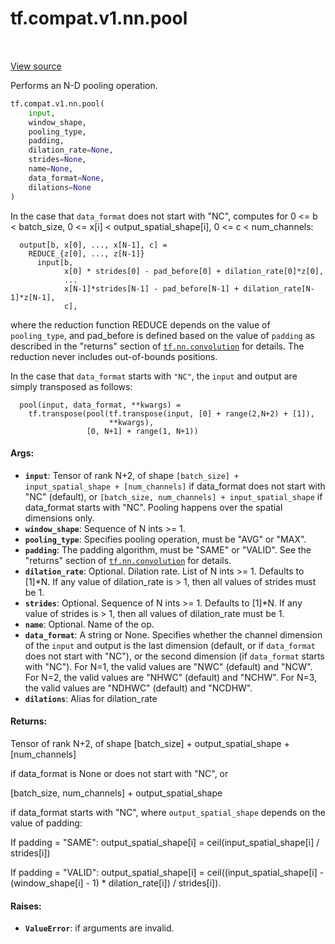 <div itemscope itemtype="http://developers.google.com/ReferenceObject">
<meta itemprop="name" content="tf.compat.v1.nn.pool" />
<meta itemprop="path" content="Stable" />
</div>

# tf.compat.v1.nn.pool

<!-- Insert buttons -->

<table class="tfo-notebook-buttons tfo-api" align="left">
</table>

<a target="_blank" href="/code/stable/tensorflow/python/ops/nn_ops.py">View source</a>



<!-- Start diff -->
Performs an N-D pooling operation.

``` python
tf.compat.v1.nn.pool(
    input,
    window_shape,
    pooling_type,
    padding,
    dilation_rate=None,
    strides=None,
    name=None,
    data_format=None,
    dilations=None
)
```



<!-- Placeholder for "Used in" -->

In the case that `data_format` does not start with "NC", computes for
    0 <= b < batch_size,
    0 <= x[i] < output_spatial_shape[i],
    0 <= c < num_channels:

```
  output[b, x[0], ..., x[N-1], c] =
    REDUCE_{z[0], ..., z[N-1]}
      input[b,
            x[0] * strides[0] - pad_before[0] + dilation_rate[0]*z[0],
            ...
            x[N-1]*strides[N-1] - pad_before[N-1] + dilation_rate[N-1]*z[N-1],
            c],
```

where the reduction function REDUCE depends on the value of `pooling_type`,
and pad_before is defined based on the value of `padding` as described in
the "returns" section of <a href="../../../../tf/nn/convolution.md"><code>tf.nn.convolution</code></a> for details.
The reduction never includes out-of-bounds positions.

In the case that `data_format` starts with `"NC"`, the `input` and output are
simply transposed as follows:

```
  pool(input, data_format, **kwargs) =
    tf.transpose(pool(tf.transpose(input, [0] + range(2,N+2) + [1]),
                      **kwargs),
                 [0, N+1] + range(1, N+1))
```

#### Args:


* <b>`input`</b>: Tensor of rank N+2, of shape
  `[batch_size] + input_spatial_shape + [num_channels]` if data_format does
  not start with "NC" (default), or
  `[batch_size, num_channels] + input_spatial_shape` if data_format starts
  with "NC".  Pooling happens over the spatial dimensions only.
* <b>`window_shape`</b>: Sequence of N ints >= 1.
* <b>`pooling_type`</b>: Specifies pooling operation, must be "AVG" or "MAX".
* <b>`padding`</b>: The padding algorithm, must be "SAME" or "VALID".
  See the "returns" section of <a href="../../../../tf/nn/convolution.md"><code>tf.nn.convolution</code></a> for details.
* <b>`dilation_rate`</b>: Optional.  Dilation rate.  List of N ints >= 1.
  Defaults to [1]*N.  If any value of dilation_rate is > 1, then all values
  of strides must be 1.
* <b>`strides`</b>: Optional.  Sequence of N ints >= 1.  Defaults to [1]*N.
  If any value of strides is > 1, then all values of dilation_rate must be
  1.
* <b>`name`</b>: Optional. Name of the op.
* <b>`data_format`</b>: A string or None.  Specifies whether the channel dimension of
  the `input` and output is the last dimension (default, or if `data_format`
  does not start with "NC"), or the second dimension (if `data_format`
  starts with "NC").  For N=1, the valid values are "NWC" (default) and
  "NCW".  For N=2, the valid values are "NHWC" (default) and "NCHW".
  For N=3, the valid values are "NDHWC" (default) and "NCDHW".
* <b>`dilations`</b>: Alias for dilation_rate


#### Returns:

Tensor of rank N+2, of shape
  [batch_size] + output_spatial_shape + [num_channels]

if data_format is None or does not start with "NC", or

  [batch_size, num_channels] + output_spatial_shape

if data_format starts with "NC",
where `output_spatial_shape` depends on the value of padding:

If padding = "SAME":
  output_spatial_shape[i] = ceil(input_spatial_shape[i] / strides[i])

If padding = "VALID":
  output_spatial_shape[i] =
    ceil((input_spatial_shape[i] - (window_shape[i] - 1) * dilation_rate[i])
         / strides[i]).



#### Raises:


* <b>`ValueError`</b>: if arguments are invalid.